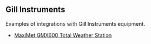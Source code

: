 ## Gill Instruments

Examples of integrations with Gill Instruments equipment.

* [MaxiMet GMX600 Total Weather Station](maximet-gmx600/)
